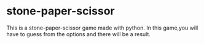 # stone-paper-scissor
This is a stone-paper-scissor game made with python. In this game,you will have to guess from the options and there will be a result.
